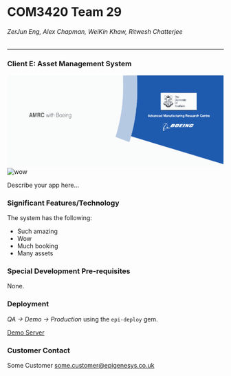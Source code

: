 # COM3420 Team 29
###### ZerJun Eng, Alex Chapman, WeiKin Khaw, Ritwesh Chatterjee

---

### Client E: Asset Management System
![wow](/app/assets/images/amrc_main.svg)
![wow](https://media1.tenor.com/images/a136bc5f7e7c57ba0297fe3ce8aefeca/tenor.gif?itemid=10533630)

Describe your app here...

### Significant Features/Technology
The system has the following:

* Such amazing
* Wow
* Much booking
* Many assets

### Special Development Pre-requisites
None.

### Deployment
*QA -> Demo -> Production* using the `epi-deploy` gem.

[Demo Server](https://team29.demo4.hut.shefcompsci.org.uk/)

### Customer Contact
Some Customer <some.customer@epigenesys.co.uk>

